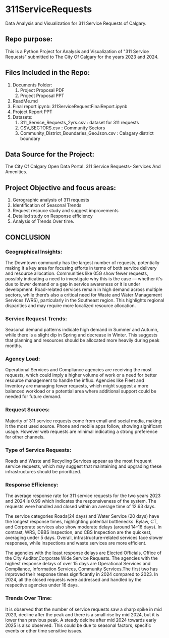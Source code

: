 # 311ServiceRequests
Data Analysis and Visualization for 311 Service Requests of Calgary.

## Repo purpose:
  This is a Python Project for Analysis and Visualization of "311 Service Requests" submitted to The City Of Calgary for the years 2023 and 2024. 
  
## Files Included in the Repo: 
1. Documents Folder:
   1. Project Proposal PDF
   2. Project Proposal PPT
2. ReadMe.md
3. Final report ipynb:
   311ServiceRequestFinalReport.ipynb
4. Project Report PPT
5. Datasets:
   1. 311_Service_Requests_2yrs.csv : dataset for 311 requests
   2. CSV_SECTORS.csv  : Community Sectors
   3. Community_District_Boundaries_GeoJson.csv : Calagary district boundary

## Data Source for the Project: 
  The City Of Calgary Open Data Portal: 311 Service Requests- Services And Amenities.

## Project Objective and focus areas:
1. Gerographic analysis of 311 requests
2. Identification of Seasonal Trends
3. Request resouce study and suggest improvements
4. Detailed study on Response efficiency
5. Analysis of Trends Over time.

## CONCLUSION

### Geographical Insights: 
The Downtown community has the largest number of requests, potentially making it a key area for focusing efforts in terms of both service delivery and resource allocation. Communities like 05G show fewer requests, possibly indicating a need to investigate why this is the case — whether it's due to lower demand or a gap in service awareness or it is under development. Road-related services remain in high demand across multiple sectors, while there’s also a critical need for Waste and Water Management Services (WRS), particularly in the Southeast region. This highlights regional disparities and may require more localized resource allocation.


### Service Request Trends: 
Seasonal demand patterns indicate high demand in Summer and Autumn, while there is a slight dip in Spring and decrease in Winter. This suggests that planning and resources should be allocated more heavily during peak months.

### Agency Load: 
Operational Services and Compliance agencies are receiving the most requests, which could imply a higher volume of work or a need for better resource management to handle the influx. Agencies like Fleet and Inventory are managing fewer requests, which might suggest a more balanced workload or a potential area where additional support could be needed for future demand.

### Request Sources: 
Majority of 311 service requests come from email and social media, making it the most used source. Phone and mobile apps follow, showing significant usage. However web requests are minimal indicating a strong preference for other channels.

### Type of Service Requests: 
Roads and Waste and Recycling Services appear as the most frequent service requests, which may suggest that maintaining and upgrading these infrastructures should be prioritized.

### Response Efficiency: 
The average response rate for 311 service requests for the two years 2023 and 2024 is 0.99 which indicates the responsiveness of the system. The requests were handled and closed within an average time of 12.63 days.

The service categories Roads(24 days) and Water Service (20 days) have the longest response times, highlighting potential bottlenecks. Bylaw, CT, and Corporate services also show moderate delays (around 14–16 days). In contrast, WRS, DBBS Inspection, and CBS Inspection are the quickest, averaging under 5 days. Overall, infrastructure-related services face slower responses, while inspections and waste services are more efficient.

The agencies with the least response delays are Elected Officials, Office of the City Auditor,Corporate Wide Service Requests. The agencies with the highest response delays of over 15 days are Operational Services and Compliance, Information Services, Community Services.The first two has improved their response times significantly in 2024 compared to 2023. In 2024, all the closed requests were addressed and handled by the respective agencies under 16 days.

### Trends Over Time: 
It is observed that the number of service requests saw a sharp spike in mid 2023, decline after the peak and there is a small rise by mid 2024, but it is lower than previous peak. A steady delcine after mid 2024 towards early 2025 is also observed. This could be due to seasonal factors, specific events or other time sensitive issues.
